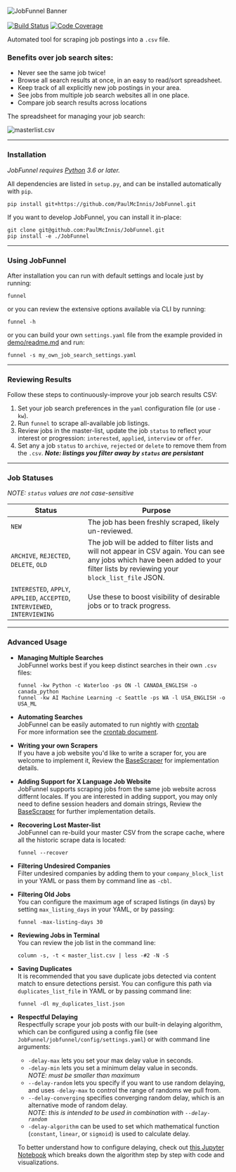 <img src="images/jobfunnel_banner.png" alt="JobFunnel Banner" /> <br /> <br />
[![Build Status](https://travis-ci.com/PaulMcInnis/JobFunnel.svg?branch=master)](https://travis-ci.com/PaulMcInnis/JobFunnel)
[![Code Coverage](https://codecov.io/gh/PaulMcInnis/JobFunnel/branch/master/graph/badge.svg)](https://codecov.io/gh/PaulMcInnis/JobFunnel)

Automated tool for scraping job postings into a `.csv` file.

### Benefits over job search sites:

* Never see the same job twice!
* Browse all search results at once, in an easy to read/sort spreadsheet.
* Keep track of all explicitly new job postings in your area.
* See jobs from multiple job search websites all in one place.
* Compare job search results across locations

The spreadsheet for managing your job search:

![masterlist.csv][masterlist]

----

### Installation

_JobFunnel requires [Python][python] 3.6 or later._

All dependencies are listed in `setup.py`, and can be installed automatically with `pip`.

```
pip install git+https://github.com/PaulMcInnis/JobFunnel.git
```

If you want to develop JobFunnel, you can install it in-place:

```
git clone git@github.com:PaulMcInnis/JobFunnel.git
pip install -e ./JobFunnel
```

----

### Using JobFunnel

After installation you can run with default settings and locale just by
running:

```
funnel
```

or you can review the extensive options available via CLI by running:

```
funnel -h
```

or you can build your own `settings.yaml` file from the example provided in [demo/readme.md][demo] and run:

```
funnel -s my_own_job_search_settings.yaml
```

----

### Reviewing Results

Follow these steps to continuously-improve your job search results CSV:

1. Set your job search preferences in the `yaml` configuration file (or use `-kw`).
2. Run `funnel` to scrape all-available job listings.
3. Review jobs in the master-list, update the job `status` to reflect your interest or progression: `interested`, `applied`, `interview` or `offer`.
4. Set any a job `status` to `archive`, `rejected` or `delete` to  remove them from the `.csv`. ___Note: listings you filter away by `status` are persistant___

----

### Job Statuses

_NOTE: `status` values are not case-sensitive_

| Status | Purpose |
| ------ | ------------- |
| `NEW`  | The job has been freshly scraped, likely un-reviewed. |
| `ARCHIVE`, `REJECTED`, `DELETE`, `OLD` | The job will be added to filter lists and will not appear in CSV again. You can see any jobs which have been added to your filter lists by reviewing your `block_list_file` JSON. |
| `INTERESTED`, `APPLY`, `APPLIED`, `ACCEPTED`, `INTERVIEWED`, `INTERVIEWING` | Use these to boost visibility of desirable jobs or to track progress. |

----

### Advanced Usage

* **Managing Multiple Searches** <br />
  JobFunnel works best if you keep distinct searches in their own `.csv` files:
  ```
  funnel -kw Python -c Waterloo -ps ON -l CANADA_ENGLISH -o canada_python
  funnel -kw AI Machine Learning -c Seattle -ps WA -l USA_ENGLISH -o USA_ML
  ```

* **Automating Searches** <br />
  JobFunnel can be easily automated to run nightly with [crontab][cron] <br />
  For more information see the [crontab document][cron_doc].

* **Writing your own Scrapers** <br />
  If you have a job website you'd like to write a scraper for, you are welcome to implement it, Review the [BaseScraper][BaseScraper] for implementation details.

* **Adding Support for X Language Job Website** <br />
  JobFunnel supports scraping jobs from the same job website across differnt locales. If you are interested in adding support, you may only need to define session headers and domain strings, Review the [BaseScraper][BaseScraper] for further implementation details.

* **Recovering Lost Master-list** <br />
  JobFunnel can re-build your master CSV from the scrape cache, where all the historic scrape data is located:
  ```
  funnel --recover
  ```

* **Filtering Undesired Companies** <br />
  Filter undesired companies by adding them to your `company_block_list` in your YAML or pass them by command line as `-cbl`.

* **Filtering Old Jobs**<br />
  You can configure the maximum age of scraped listings (in days) by setting `max_listing_days` in your YAML, or by passing:
  ```
  funnel -max-listing-days 30
  ```

* **Reviewing Jobs in Terminal** <br />
  You can review the job list in the command line:
  ```
  column -s, -t < master_list.csv | less -#2 -N -S
  ```

* **Saving Duplicates** <br />
  It is recommended that you save duplicate jobs detected via content match to ensure detections persist. You can configure this path via `duplicates_list_file` in YAML or by passing command line:
  ```
  funnel -dl my_duplicates_list.json
  ```

* **Respectful Delaying** <br />
  Respectfully scrape your job posts with our built-in delaying algorithm, which can be configured using a config file (see `JobFunnel/jobfunnel/config/settings.yaml`) or with command line arguments:
  - `-delay-max` lets you set your max delay value in seconds.
  - `-delay-min` lets you set a minimum delay value in seconds. <br /> _NOTE: must be smaller than maximum_
  - `--delay-random` lets you specify if you want to use random delaying, and uses `-delay-max` to control the range of randoms we pull from.
  - `--delay-converging` specifies converging random delay, which is an alternative mode of random delay. <br />_NOTE: this is intended to be used in combination with `--delay-random`_
  - `-delay-algorithm` can be used to set which mathematical function (`constant`,  `linear`, or `sigmoid`) is used to calculate delay.

  To better understand how to configure delaying, check out [this Jupyter Notebook][delay_jp] which breaks down the algorithm step by step with code and visualizations.

<!-- links -->
[masterlist]:demo/assests/demo.png "masterlist.csv"
[python]:https://www.python.org/
[demo]:demo/readme.md
[basescraper]:jobfunnel/backend/scraper/base.py
[cron]:https://en.wikipedia.org/wiki/Cron
[cron_doc]:docs/crontab/readme.md
[conc_fut]:https://docs.python.org/dev/library/concurrent.futures.html#concurrent.futures.ThreadPoolExecutor
[thread]: https://docs.python.org/3.8/library/threading.html
[delay_jp]:https://github.com/bunsenmurder/Notebooks/blob/master/jobFunnel/delay_algorithm.ipynb
